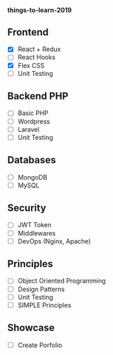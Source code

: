 #### things-to-learn-2019

Frontend
---
- [x] React + Redux
- [ ] React Hooks
- [x] Flex CSS
- [ ] Unit Testing

Backend PHP
---
- [ ] Basic PHP
- [ ] Wordpress
- [ ] Laravel
- [ ] Unit Testing

Databases
---
- [ ] MongoDB
- [ ] MySQL

Security
---
- [ ] JWT Token
- [ ] Middlewares
- [ ] DevOps (Nginx, Apache)

Principles
---
- [ ] Object Oriented Programming
- [ ] Design Patterns
- [ ] Unit Testing
- [ ] SIMPLE Principles

Showcase
---
- [ ] Create Porfolio
